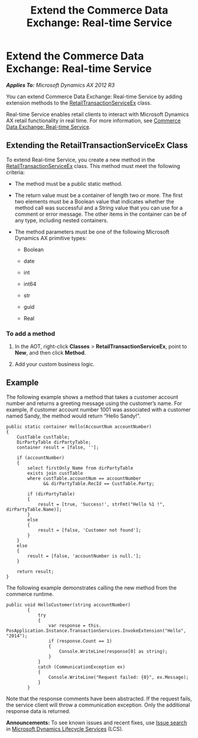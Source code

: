 ﻿---
title: 'Extend the Commerce Data Exchange: Real-time Service'
TOCTitle: 'Extend the Commerce Data Exchange: Real-time Service'
ms:assetid: 79f7d449-f804-4ded-b7f2-92d86b6713d9
ms:mtpsurl: https://technet.microsoft.com/en-us/library/Dn126098(v=AX.60)
ms:contentKeyID: 52075233
ms.date: 05/18/2015
mtps_version: v=AX.60
---

# Extend the Commerce Data Exchange: Real-time Service 


_**Applies To:** Microsoft Dynamics AX 2012 R3_

You can extend Commerce Data Exchange: Real-time Service by adding extension methods to the [RetailTransactionServiceEx](https://technet.microsoft.com/en-us/library/hh813763\(v=ax.60\)) class.

Real-time Service enables retail clients to interact with Microsoft Dynamics AX retail functionality in real time. For more information, see [Commerce Data Exchange: Real-time Service](commerce-data-exchange-real-time-service.md).

## Extending the RetailTransactionServiceEx Class

To extend Real-time Service, you create a new method in the [RetailTransactionServiceEx](https://technet.microsoft.com/en-us/library/hh813763\(v=ax.60\)) class. This method must meet the following criteria:

  - The method must be a public static method.

  - The return value must be a container of length two or more. The first two elements must be a Boolean value that indicates whether the method call was successful and a String value that you can use for a comment or error message. The other items in the container can be of any type, including nested containers.

  - The method parameters must be one of the following Microsoft Dynamics AX primitive types:
    
      - Boolean
    
      - date
    
      - int
    
      - int64
    
      - str
    
      - guid
    
      - Real

### To add a method

1.  In the AOT, right-click **Classes** \> **RetailTransactionServiceEx**, point to **New**, and then click **Method**.

2.  Add your custom business logic.

## Example

The following example shows a method that takes a customer account number and returns a greeting message using the customer’s name. For example, if customer account number 1001 was associated with a customer named Sandy, the method would return “Hello Sandy\!”.

    public static container Hello(AccountNum accountNumber)
    {
        CustTable custTable;
        DirPartyTable dirPartyTable;
        container result = [false, ''];
        
        if (accountNumber)
        {
            select firstOnly Name from dirPartyTable
            exists join custTable
            where custTable.accountNum == accountNumber 
                  && dirPartyTable.RecId == CustTable.Party;
            
            if (dirPartyTable)
            {
                result = [true, 'Success!', strFmt("Hello %1 !", dirPartyTable.Name)];
            }
            else
            {
                result = [false, 'Customer not found'];
            }
        }
        else
        {
            result = [false, 'accountNumber is null.'];
        }
        
        return result;
    }

The following example demonstrates calling the new method from the commerce runtime.

    public void HelloCustomer(string accountNumber)
            {
                try
                {
                    var response = this. PosApplication.Instance.TransactionServices.InvokeExtension("Hello", "2014");
                    if (response.Count == 1)
                    {
                        Console.WriteLine(response[0] as string);
                    }
                }
                catch (CommunicationException ex)
                {
                    Console.WriteLine("Request failed: {0}", ex.Message);
                }
            }

Note that the response comments have been abstracted. If the request fails, the service client will throw a communication exception. Only the additional response data is returned.

  
**Announcements:** To see known issues and recent fixes, use [Issue search](http://go.microsoft.com/fwlink/?linkid=389258) in [Microsoft Dynamics Lifecycle Services](http://go.microsoft.com/fwlink/?linkid=306505) (LCS).

